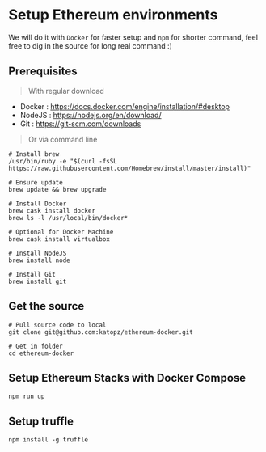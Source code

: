 # Setup Ethereum environments
We will do it with `Docker` for faster setup and `npm` for shorter command, feel free to dig in the source for long real command :)

## Prerequisites
> With regular download
- Docker : https://docs.docker.com/engine/installation/#desktop
- NodeJS : https://nodejs.org/en/download/
- Git : https://git-scm.com/downloads

> Or via command line
  ```shell
  # Install brew
  /usr/bin/ruby -e "$(curl -fsSL https://raw.githubusercontent.com/Homebrew/install/master/install)"

  # Ensure update
  brew update && brew upgrade

  # Install Docker
  brew cask install docker
  brew ls -l /usr/local/bin/docker*

  # Optional for Docker Machine
  brew cask install virtualbox

  # Install NodeJS
  brew install node

  # Install Git
  brew install git
  ```

## Get the source
```shell
# Pull source code to local
git clone git@github.com:katopz/ethereum-docker.git

# Get in folder
cd ethereum-docker
```

## Setup Ethereum Stacks with Docker Compose
```shell
npm run up
```

## Setup truffle
```shell
npm install -g truffle
```